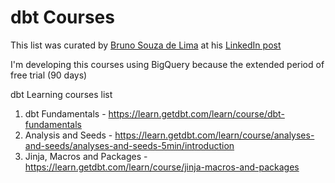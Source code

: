 # dbt Courses

This list was curated by [Bruno Souza de Lima](https://www.linkedin.com/in/brunoszdl/) at his [LinkedIn post](https://www.linkedin.com/posts/brunoszdl_dbt-dataengineering-dataengineer-activity-7202687654637797376-Rgtj/) 

I'm developing this courses using BigQuery because the extended period of free trial (90 days)

dbt Learning courses list 
1. dbt Fundamentals - https://learn.getdbt.com/learn/course/dbt-fundamentals
2. Analysis and Seeds - https://learn.getdbt.com/learn/course/analyses-and-seeds/analyses-and-seeds-5min/introduction
3. Jinja, Macros and Packages - https://learn.getdbt.com/learn/course/jinja-macros-and-packages
